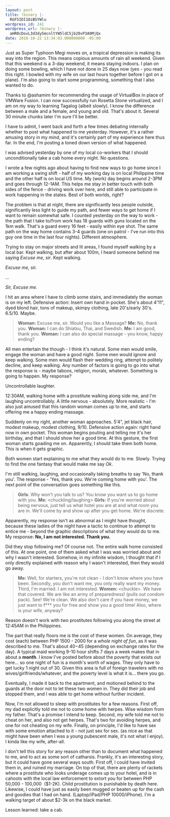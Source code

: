 ```yaml
---
layout: post
title: !binary |-
  RGF5IDI1OiBSYWlu
wordpress_id: 241
wordpress_url: !binary |-
  aHR0cDovL3d3dy5mcnltYW5ldC5jb20vP3A9MjQx
date: 2010-10-22 13:34:03.000000000 -05:00
---
```

Just as Super Typhoon Megi moves on, a tropical depression is making its way into the region. This means copious amounts of rain all weekend. Given that this weekend is a 3-day weekend, it means staying indoors. I plan on doing some bowling, which I have not done in 25 days now (yes - you read this right. I bowled with my wife on our last hours together before I got on a plane). I'm also going to start some programming, something that I also wanted to do.

<!--more-->Thanks to @ashamim for recommending the usage of VirtualBox in place of VMWare Fusion. I can now successfully run Rosetta Stone virtualized, and I am on my way to learning Tagalog (albeit slowly). I know the difference between a male and a female, and young and old. That's about it. Several 30 minute chunks later I'm sure I'll be better.

I have to admit, I went back and forth a few times debating internally whether to post what happened to me yesterday. However, it's a rather amusing story in my mind, and it's certainly part of my experience here thus far. In the end, I'm posting a toned down version of what happened.

I was advised yesterday by one of my local co-workers that I should unconditionally take a cab home every night. No questions.

I wrote a few nights ago about having to find new ways to go home since I am working a swing shift - half of my working day is on local Philippine time and the other half is on local US time. My (work) day begins around 2-3PM and goes through 12-1AM. This helps me stay in better touch with both sides of the fence - driving work over here, and still able to participate in work happening in the states. Best of both worlds, right?

The problem is that at night, there are significantly less people outside, significantly less light to guide my path, and fewer ways to get home if I want to remain somewhat safe. I counted yesterday on the way to work - the path that I take to/from work has 18 guards with guns located on the 1km walk. That's a guard every 16 feet - easily within eye shot. The same path on the way home contains 3-4 guards (one on patrol - I've run into this guy one time in the last four nights). Different atmosphere.

Trying to stay on major streets and lit areas, I found myself walking by a local bar. Kept walking, but after about 100m, I heard someone behind me saying <em>Excuse me, sir</em>. Kept walking.

<em>Excuse me, sir.</em>

...

<em>Sir, Excuse me.</em>

I hit an area where I have to climb some stairs, and immediately the woman is on my left. Defensive action: Insert own hand in pocket. She's about 4'11", dyed blond hair, tons of makeup, skimpy clothing, late 20's/early 30's. 6.5/10. Maybe.
<blockquote><strong>Woman:</strong> Excuse me, sir. Would you like a Massage?
<strong>Me: </strong>No, thank you.
<strong>Woman: </strong>I can do Shiatsu, Thai, and Swedish.
<strong>Me: </strong>I am good, thank you.
<strong>Woman: </strong>I can also do special massage - you know, happy ending?</blockquote>
All men entertain the though - I think it's natural. Some men would smile, engage the woman and have a good night. Some men would ignore and keep walking. Some men would flash their wedding ring, attempt to politely decline, and keep walking. Any number of factors is going to go into what the response is - maybe taboos, religion, morals, whatever. Something is going to happen. My response?

Uncontrollable laughter.

12:30AM, walking home with a prostitute walking along side me, and I'm laughing uncontrollably. A little nervous - absolutely. More realistic - I'm also just amused that this random woman comes up to me, and starts offering me a happy ending massage.

Suddenly on my right, another woman approaches. 5'4", jet black hair, modest makeup, modest clothing, 9/10. Defensive action again: right hand now in own pocket. This woman begins pouting and telling me it's her birthday, and that I should show her a good time. At this gesture, the first woman starts goading me on. Apparently, I should take them both home. This is when it gets graphic.

Both women start explaining to me what they would do to me. Slowly. Trying to find the one fantasy that would make me say <em>Ok</em>.

I'm still walking, laughing, and occasionally taking breaths to say 'No, thank you'. The response - 'Yes, thank you. We're coming home with you'. The next point of the conversation goes something like this.
<blockquote><strong>Girls</strong>: Why won't you talk to us? You know you want us to go home with you.
<strong>Me: </strong>&lt;chuckling/laughing&gt;
<strong>Girls: </strong>If you're worried about being nervous, just tell us what hotel you are at and what room you are in. We'll come by and show up after you get home. We're discrete.</blockquote>
Apparently, my response isn't as abnormal as I might have thought, because these ladies of the night have a tactic to continue to attempt to entice me - beyond the graphic descriptions of what they would do to me. My response: <strong>No, I am not interested. Thank you.</strong>

Did they stop following me? Of course not. The entire walk home consisted of this. At one point, one of them asked what I was was worried about and why I wasn't interested. Somehow, in my infinite wisdom, I thought that if I only directly explained with reason why I wasn't interested, then they would go away.
<blockquote><strong>Me: </strong>Well, for starters, you're not clean - I don't know where you have been. Secondly, you don't want me, you only really want my money. Third, I'm married. I am not interested.
<strong>Women: </strong>&lt;chuckle&gt;. We have that covered. We are like an army of preparedness! (pulls out condom pack). See! We're clean. We also don't care if you have money, we just want to f*** you for free and show you a good time! Also, where is your wife, anyway?</blockquote>
Reason doesn't work with two prostitutes following you along the street at 12:45AM in the Philippines.

The part that really floors me is the cost of these women. On average, they cost (each) between PHP 1500 - 2000 for a <em>whole night of fun</em>, as it was described to me. That's about $40-$45 (depending on exchange rates for the day). A typical maid working 9-10 hour shifts 7 days a week makes that in about a <strong>month</strong>. I know I've posted before about the poverty that exists out here... so one night of fun is a month's worth of wages. They only have to get lucky 1 night out of 30. Given this area is full of foreign travelers with no wives/girlfriends/whatever, and the poverty level is what it is... there you go.

Eventually, I made it back to the apartment, and motioned behind to the guards at the door not to let these two women in. They did their job and stopped them, and I was able to get home without further incident.

Now, I'm not allowed to sleep with prostitutes for a few reasons. First off, my dad explicitly told me not to come home with herpes. Wise wisdom from my father. That's a promise I intend to keep. Second, my wife told me not to cheat on her, and also not get herpes. That's two for avoiding herpes, and one for not cheating on my wife. Finally, on principle, I'd like to have sex with some emotion attached to it - not just sex for sex. (as nice as that might have been when I was a young pubescent male, it's not what I enjoy). I kinda like my wife, after-all.

I don't tell this story for any reason other than to document what happened to me, and to act as some sort of catharsis. Frankly, it's an interesting story, but it could have gone several ways south. First off, I could have invited them in, and ruined my marriage. On top of that, there are plenty of rackets where a prostitute who looks underage comes up to your hotel, and is in cahoots with the local law enforcement to extort you for between PHP 50,000 - 100,000  ($1-2K). Child prostitution is punishable by death here. Likewise, I could have just as easily been mugged or beaten up for the cash and goodies that I had on hand. (Laptop/iPad/PHP 10000/iPhone). I'm a walking target of about $2-3k on the black market.

Lesson learned: take a cab.
